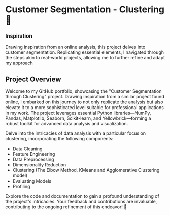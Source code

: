 # Customer Segmentation - Clustering 🎯
### Inspiration
Drawing inspiration from an online analysis, this project delves into customer segmentation. Replicating essential elements, I navigated through the steps akin to real-world projects, allowing me to further refine and adapt my approach

## Project Overview
Welcome to my GitHub portfolio, showcasing the "Customer Segmentation through Clustering" project. Drawing inspiration from a similar project found online, I embarked on this journey to not only replicate the analysis but also elevate it to a more sophisticated level suitable for professional applications in my work. The project leverages essential Python libraries—NumPy, Pandas, Matplotlib, Seaborn, Scikit-learn, and Yellowbrick—forming a robust toolkit for advanced data analysis and visualization.

Delve into the intricacies of data analysis with a particular focus on clustering, incorporating the following components:

- Data Cleaning
- Feature Engineering
- Data Preprocessing
- Dimensionality Reduction
- Clustering (The Elbow Method, KMeans and Agglomerative Clustering model)
- Evaluating Models
- Profiling

Explore the code and documentation to gain a profound understanding of the project's intricacies. Your feedback and contributions are invaluable, contributing to the ongoing refinement of this endeavor! 🚀
